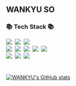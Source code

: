 ## WANKYU SO

<h3>📚 Tech Stack 📚</h3>
<p>
  <img src="https://img.shields.io/badge/Java-007396?style=flat-square&logo=Java&logoColor=white"/></a>&nbsp
  <img src="https://img.shields.io/badge/Spring-6DB33F?style=flat-square&logo=Spring&logoColor=white"/></a>&nbsp
  <img src="https://img.shields.io/badge/SpringBoot-6DB33F?style=flat-square&logo=SpringBoot&logoColor=white"/></a>&nbsp 
  <br>
  <img src="https://img.shields.io/badge/html5-E34F26?style=flat-square&logo=html5&logoColor=white"></a>&nbsp 
  <img src="https://img.shields.io/badge/css-1572B6?style=flat-square&logo=css3&logoColor=white"></a>&nbsp 
  <img src="https://img.shields.io/badge/javascript-F7DF1E?style=flat-square&logo=javascript&logoColor=black"></a>&nbsp 
  <img src="https://img.shields.io/badge/Ajax-3776AB?style=flat-square&logo=&logoColor=white"></a>&nbsp 
  <img src="https://img.shields.io/badge/bootstrap-7952B3?style=flat-square&logo=bootstrap&logoColor=white"></a>&nbsp 
  <br>
  <img src="https://img.shields.io/badge/mysql-4479A1?style=flat-square&logo=mysql&logoColor=white"></a>&nbsp
  <img src="https://img.shields.io/badge/Mybatis-010101?style=flat-square&logo=Mybatis&logoColor=white"></a>&nbsp
  <img src="https://img.shields.io/badge/NCP-03C75A?style=flat-square&logo=Naver&logoColor=white"></a>&nbsp
</p>

#


[![WANKYU's GitHub stats](https://github-readme-stats.vercel.app/api?username=thdhksrb&theme=nord&hide_border=true&count_private=true)](https://github.com/thdhksrb/github-readme-stats)

